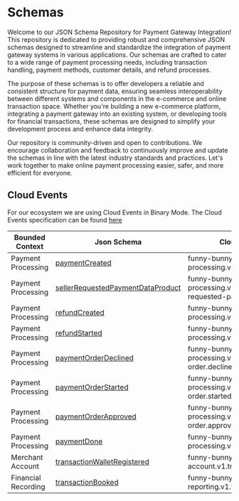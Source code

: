 # Schemas

Welcome to our JSON Schema Repository for Payment Gateway Integration! This repository is dedicated to providing robust and comprehensive JSON schemas designed to streamline and standardize the integration of payment gateway systems in various applications. Our schemas are crafted to cater to a wide range of payment processing needs, including transaction handling, payment methods, customer details, and refund processes.

The purpose of these schemas is to offer developers a reliable and consistent structure for payment data, ensuring seamless interoperability between different systems and components in the e-commerce and online transaction space. Whether you're building a new e-commerce platform, integrating a payment gateway into an existing system, or developing tools for financial transactions, these schemas are designed to simplify your development process and enhance data integrity.

Our repository is community-driven and open to contributions. We encourage collaboration and feedback to continuously improve and update the schemas in line with the latest industry standards and practices. Let's work together to make online payment processing easier, safer, and more efficient for everyone.

## Cloud Events

For our ecosystem we are using Cloud Events in Binary Mode. The Cloud Events specification can be found [here](https://github.com/cloudevents/spec/blob/main/cloudevents/spec.md)

| Bounded Context     | Json Schema                                                                                                       | CloudEvent type                                                                  | Sample                                                                                                            |
|---------------------|-------------------------------------------------------------------------------------------------------------------|----------------------------------------------------------------------------------|-------------------------------------------------------------------------------------------------------------------|
| Payment Processing  | [paymentCreated](payment-processing/payment-processing.v1.payment-created.json)                                     | funny-bunny.xyz.payment-processing.v1.payment.created                               | [Payment Created](cloud-events-samples/payment-processing/payment-processing.v1.payment-created.json)               |
| Payment Processing  | [sellerRequestedPaymentDataProduct](payment-processing/payment-processing.v1.sellers-orders.json)                   | funny-bunny.xyz.payment-processing.v1.data.product.sellers-requested-payments-total | ------ |
| Payment Processing  | [refundCreated](payment-processing/payment-processing.v1.refund-created.json)                                       | funny-bunny.xyz.payment-processing.v1.refund.created                                | [Refund Created](cloud-events-samples/payment-processing/payment-processing.v1.refund-created.json)                 |
| Payment Processing  | [refundStarted](payment-processing/payment-processing.v1.refund-started.json)                                       | funny-bunny.xyz.payment-processing.v1.refund.started                                | ------                 |
| Payment Processing  | [paymentOrderDeclined](payment-processing/payment-processing.v1.transaction-declined.json)                          | funny-bunny.xyz.payment-processing.v1.payment-order.declined                        | ---------                                                                                                         |
| Payment Processing  | [paymentOrderStarted](payment-processing/payment-processing.v1.payment-order-started.json)                          | funny-bunny.xyz.payment-processing.v1.payment-order.started                         | [Payment Order Started](cloud-events-samples/payment-processing/payment-processing.v1.payment-order-started.json)   |
| Payment Processing  | [paymentOrderApproved](payment-processing/payment-processing.v1.transaction-approved.json)                          | funny-bunny.xyz.payment-processing.v1.payment-order.approved                        | [Payment Order Approved](cloud-events-samples/payment-processing/payment-processing.v1.transaction-approved.json)   |
| Payment Processing  | [paymentDone](payment-processing/payment-processing.v1.payment-done.json)                                           | funny-bunny.xyz.payment-processing.v1.payment.done                                  | ------                                                                                                            |
| Merchant Account    | [transactionWalletRegistered](merchant-account-management/merchant-account-management.v1.transaction-wallet-registered.json) | funny-bunny.xyz.merchant-account.v1.transaction.registered                          | ---------                                                                                                         |
| Financial Recording | [transactionBooked](financial-recording-reporting/financial-recording-reporting.v1.transaction-booked.json)          | funny-bunny.xyz.financial-reporting.v1.transaction.booked                           | ---------                                                                                                         |


